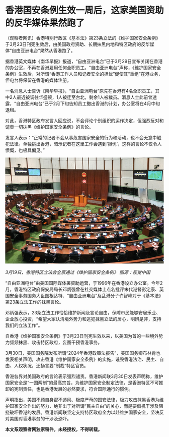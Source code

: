 # 香港国安条例生效一周后，这家美国资助的反华媒体果然跑了

（观察者网讯）香港特别行政区《基本法》第23条立法的《维护国家安全条例》于3月23日刊宪生效后，由美国政府资助、长期抹黑内地和特区政府的反华媒体“自由亚洲电台”果然从香港跑了。

据香港英文媒体《南华早报》报道，“自由亚洲电台”已于3月29日宣布关闭在香港的办公室，不再在香港雇用任何全职员工。“自由亚洲电台”声称，《维护国家安全条例》生效后，对所谓“香港工作人员和记者安全的担忧”促使其“重组”在港业务，但电台将保留在香港的媒体注册。

一名消息人士告诉《南华早报》，“自由亚洲电台”原先在香港有4名全职员工，其中2人最近被调往华盛顿，1人被迁至台北，剩余1人被裁员。消息人士此前曾透露，“自由亚洲电台”已于2月下旬告知员工撤出香港的计划，办公室将在4月中旬退租。

对此，香港特区政府发言人回应说，不会评论个别组织的运作决定，但强烈反对和谴责一切抹黑《维护国家安全条例》的言论。

发言人表示：“正常的记者不会从事危害国家安全的行为和活动，也不会无意中触犯法律。单独挑出香港，暗示记者在这里工作会遇到‘担忧’，这样的言论不仅令人愤慨，也极具偏见。”

![2d241e6de18975063279e2774b05e13d.jpg](https://raw.githubusercontent.com/qqhsx/qqnews_image/main/2024/04/01/香港国安条例生效一周后，这家美国资助的反华媒体果然跑了/2d241e6de18975063279e2774b05e13d.jpg)

_3月19日，香港特区立法会全票通过《维护国家安全条例》 图源：视觉中国_

“自由亚洲电台”由美国国际媒体署资助运营，于1996年在香港设立办公室。今年2月，香港特区政府保安局局长邓炳强曾在社交媒体上点名批评末代港督彭定康、英国安全事务国务大臣图根达特、“自由亚洲电台”及乱港分子许智峰对于《基本法》第23条立法工作的抹黑言论。

邓炳强表示，23条立法工作恰恰维护新闻及言论自由，保障市民能够安居乐业、企业放心投资，“希望大家认清境外势力和逃犯抹黑立法的居心，明辨是非，支持我们的立法工作”。

自香港《维护国家安全条例》于3月23日刊宪生效以来，以美国为首的一些境外势力频频抹黑、攻击特区政府，妄图干预香港事务。

3月30日，美国国务院发布所谓“2024年香港政策法报告”，美国国务卿布林肯也发表相关声明，攻击香港《维护国家安全条例》的实施，诋毁香港法治、民主、自由、人权状况，还扬言要“制裁”特区官员。

香港各界对美国政府的言论表示强烈谴责。香港新闻联3月30日发表声明称，维护国家安全是“一国两制”的最高宗旨，为维护国家安全制定法律，是香港特区不可推卸的宪制责任，也是香港发展的必然要求，符合国际通行的惯例。

声明指出，美国不顾自身密不透风、极度严苛的国安法律，极力攻击抹黑香港为维护国家安全作出的努力，绝非出于对所谓“民主自由”的关心，而是要借机干涉及阻挠破坏香港的发展。香港新闻联坚定支持特区政府全力以赴维护国家安全，坚决反对美国对香港事务的干涉及恐吓。

**本文系观察者网独家稿件，未经授权，不得转载。**

